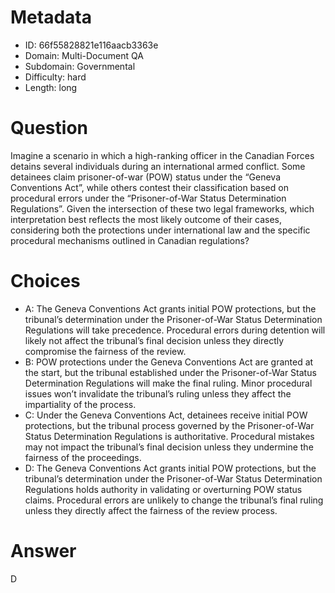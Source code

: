 # Metadata

- ID: 66f55828821e116aacb3363e
- Domain: Multi-Document QA
- Subdomain: Governmental
- Difficulty: hard
- Length: long

# Question

Imagine a scenario in which a high-ranking officer in the Canadian Forces detains several individuals during an international armed conflict. Some detainees claim prisoner-of-war (POW) status under the “Geneva Conventions Act”, while others contest their classification based on procedural errors under the “Prisoner-of-War Status Determination Regulations”. Given the intersection of these two legal frameworks, which interpretation best reflects the most likely outcome of their cases, considering both the protections under international law and the specific procedural mechanisms outlined in Canadian regulations?

# Choices

- A: The Geneva Conventions Act grants initial POW protections, but the tribunal’s determination under the Prisoner-of-War Status Determination Regulations will take precedence. Procedural errors during detention will likely not affect the tribunal’s final decision unless they directly compromise the fairness of the review.
- B: POW protections under the Geneva Conventions Act are granted at the start, but the tribunal established under the Prisoner-of-War Status Determination Regulations will make the final ruling. Minor procedural issues won’t invalidate the tribunal’s ruling unless they affect the impartiality of the process.
- C: Under the Geneva Conventions Act, detainees receive initial POW protections, but the tribunal process governed by the Prisoner-of-War Status Determination Regulations is authoritative. Procedural mistakes may not impact the tribunal’s final decision unless they undermine the fairness of the proceedings.
- D: The Geneva Conventions Act grants initial POW protections, but the tribunal’s determination under the Prisoner-of-War Status Determination Regulations holds authority in validating or overturning POW status claims. Procedural errors are unlikely to change the tribunal’s final ruling unless they directly affect the fairness of the review process.

# Answer

D
